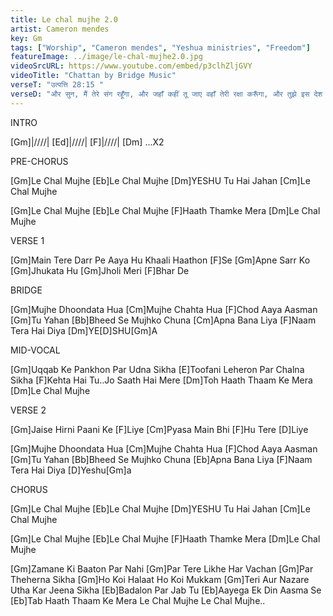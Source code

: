```yaml
---
title: Le chal mujhe 2.0
artist: Cameron mendes
key: Gm
tags: ["Worship", "Cameron mendes", "Yeshua ministries", "Freedom"]
featureImage: ../image/le-chal-mujhe2.0.jpg
videoSrcURL: https://www.youtube.com/embed/p3clhZljGVY
videoTitle: "Chattan by Bridge Music"
verseT: "उत्पत्ति 28:15 "
verseD: "और सुन, मैं तेरे संग रहूँगा, और जहाँ कहीं तू जाए वहाँ तेरी रक्षा करूँगा, और तुझे इस देश में लौटा ले आऊँगा : मैं अपने कहे हुए को जब तक पूरा न कर लूँ तब तक तुझ को न छोड़ूँगा।"
---
```


INTRO

[Gm]|////| [Ed]|////| [F]|////| [Dm] ...X2

PRE-CHORUS

[Gm]Le Chal Mujhe
[Eb]Le Chal Mujhe
[Dm]YESHU Tu Hai Jahan
[Cm]Le Chal Mujhe

[Gm]Le Chal Mujhe
[Eb]Le Chal Mujhe
[F]Haath Thamke Mera
[Dm]Le Chal Mujhe


VERSE 1

[Gm]Main Tere Darr Pe Aaya Hu
Khaali Haathon [F]Se
[Gm]Apne Sarr Ko [Gm]Jhukata Hu
[Gm]Jholi Meri [F]Bhar De


BRIDGE

[Gm]Mujhe Dhoondata Hua
[Cm]Mujhe Chahta Hua
[F]Chod Aaya Aasman
[Gm]Tu Yahan
[Bb]Bheed Se Mujhko Chuna
[Cm]Apna Bana Liya
[F]Naam Tera Hai Diya [Dm]YE[D]SHU[Gm]A


MID-VOCAL

[Gm]Uqqab Ke Pankhon Par Udna Sikha
[E]Toofani Leheron Par Chalna Sikha
[F]Kehta Hai Tu..Jo Saath Hai Mere
[Dm]Toh Haath Thaam Ke Mera
[Dm]Le Chal Mujhe


VERSE 2

[Gm]Jaise Hirni Paani Ke [F]Liye
[Cm]Pyasa Main Bhi [F]Hu Tere [D]Liye

[Gm]Mujhe Dhoondata Hua
[Cm]Mujhe Chahta Hua
[F]Chod Aaya Aasman
[Gm]Tu Yahan
[Bb]Bheed Se Mujhko Chuna
[Eb]Apna Bana Liya
[F]Naam Tera Hai Diya [D]Yeshu[Gm]a


CHORUS

[Gm]Le Chal Mujhe
[Eb]Le Chal Mujhe
[Dm]YESHU Tu Hai Jahan
[Cm]Le Chal Mujhe

[Gm]Le Chal Mujhe
[Eb]Le Chal Mujhe
[F]Haath Thamke Mera
[Dm]Le Chal Mujhe


[Gm]Zamane Ki Baaton Par Nahi
[Gm]Par Tere Likhe Har Vachan
[Gm]Par Theherna Sikha
[Gm]Ho Koi Halaat Ho Koi Mukkam
[Gm]Teri Aur Nazare Utha Kar
Jeena Sikha
[Eb]Badalon Par Jab Tu
[Eb]Aayega Ek Din Aasma Se
[Eb]Tab Haath Thaam Ke Mera
Le Chal Mujhe
Le Chal Mujhe..